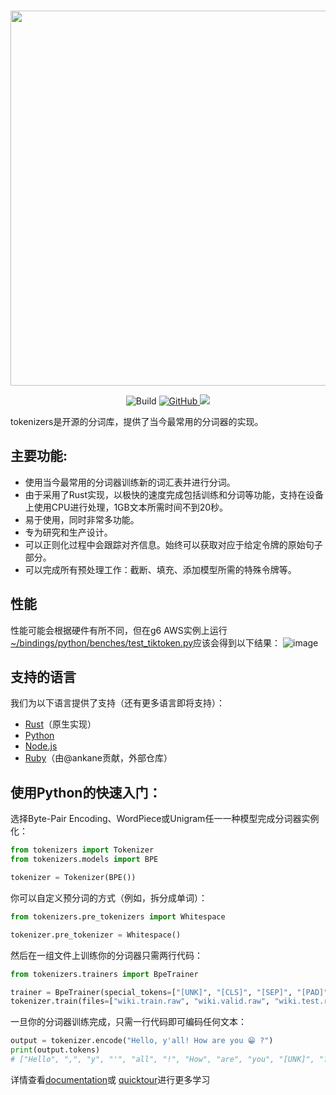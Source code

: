 <p align="center">
    <br>
    <img src="https://huggingface.co/landing/assets/tokenizers/tokenizers-logo.png" width="600"/>
    <br>
<p>
<p align="center">
    <img alt="Build" src="https://github.com/huggingface/tokenizers/workflows/Rust/badge.svg">
    <a href="https://github.com/huggingface/tokenizers/blob/main/LICENSE">
        <img alt="GitHub" src="https://img.shields.io/github/license/huggingface/tokenizers.svg?color=blue&cachedrop">
    </a>
    <a href="https://pepy.tech/project/tokenizers">
        <img src="https://pepy.tech/badge/tokenizers/week" />
    </a>
</p>

tokenizers是开源的分词库，提供了当今最常用的分词器的实现。

## 主要功能:

 - 使用当今最常用的分词器训练新的词汇表并进行分词。
 - 由于采用了Rust实现，以极快的速度完成包括训练和分词等功能，支持在设备上使用CPU进行处理，1GB文本所需时间不到20秒。
 - 易于使用，同时非常多功能。
 - 专为研究和生产设计。
 - 可以正则化过程中会跟踪对齐信息。始终可以获取对应于给定令牌的原始句子部分。
 - 可以完成所有预处理工作：截断、填充、添加模型所需的特殊令牌等。

## 性能
性能可能会根据硬件有所不同，但在g6 AWS实例上运行[~/bindings/python/benches/test_tiktoken.py](bindings/python/benches/test_tiktoken.py)应该会得到以下结果：
![image](https://github.com/user-attachments/assets/2b913d4b-e488-4cbc-b542-f90a6c40643d)


## 支持的语言

我们为以下语言提供了支持（还有更多语言即将支持）：
  - [Rust](https://github.com/huggingface/tokenizers/tree/main/tokenizers)（原生实现）
  - [Python](https://github.com/huggingface/tokenizers/tree/main/bindings/python)
  - [Node.js](https://github.com/huggingface/tokenizers/tree/main/bindings/node)
  - [Ruby](https://github.com/ankane/tokenizers-ruby)（由@ankane贡献，外部仓库）
 
## 使用Python的快速入门：

选择Byte-Pair Encoding、WordPiece或Unigram任一一种模型完成分词器实例化：

```python
from tokenizers import Tokenizer
from tokenizers.models import BPE

tokenizer = Tokenizer(BPE())
```

你可以自定义预分词的方式（例如，拆分成单词）：

```python
from tokenizers.pre_tokenizers import Whitespace

tokenizer.pre_tokenizer = Whitespace()
```

然后在一组文件上训练你的分词器只需两行代码：

```python
from tokenizers.trainers import BpeTrainer

trainer = BpeTrainer(special_tokens=["[UNK]", "[CLS]", "[SEP]", "[PAD]", "[MASK]"])
tokenizer.train(files=["wiki.train.raw", "wiki.valid.raw", "wiki.test.raw"], trainer=trainer)
```

一旦你的分词器训练完成，只需一行代码即可编码任何文本：
```python
output = tokenizer.encode("Hello, y'all! How are you 😁 ?")
print(output.tokens)
# ["Hello", ",", "y", "'", "all", "!", "How", "are", "you", "[UNK]", "?"]
```

详情查看[documentation](https://huggingface.co/docs/tokenizers/index)或 [quicktour](https://huggingface.co/docs/tokenizers/quicktour)进行更多学习